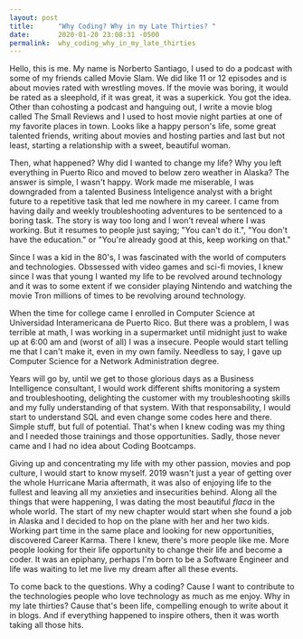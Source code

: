 ```yaml
---
layout: post
title:      "Why Coding? Why in my Late Thirties? "
date:       2020-01-20 23:08:31 -0500
permalink:  why_coding_why_in_my_late_thirties
---
```


Hello, this is me. My name is Norberto Santiago, I used to do a podcast with some of my friends called Movie Slam. We did like 11 or 12 episodes and is about movies rated with wrestling moves. If the movie was boring, it would be rated as a sleephold, if it was great, it was a superkick. You got the idea. Other than cohosting a podcast and hanguing out, I write a movie blog called The Small Reviews and I used to host movie night parties at one of my favorite places in town. Looks like a happy person's life, some great talented friends, writing about movies and hosting parties and last but not least, starting a relationship with a sweet, beautiful woman. 

Then, what happened? Why did I wanted to change my life? Why you left everything in Puerto Rico and moved to below zero weather in Alaska? The answer is simple, I wasn't happy. Work made me miserable, I was downgraded from a  talented Business Inteligence analyst with a bright future to a repetitive task that led me nowhere in my career. I came from having daily and weekly troubleshooting adventures to be sentenced to a boring task. The story is way too long and I won't reveal where I was working. But it resumes to people just saying; "You can't do it.", "You don't have the education."  or "You're already good at this, keep working on that." 

Since I was a kid in the 80's, I was fascinated with the world of computers and technologies. Obssessed with video games and sci-fi movies, I knew since I was that young I wanted my life to be revolved around technology and it was to some extent if we consider playing Nintendo and watching the movie Tron millions of times to be revolving around technology. 

When the time for college came I enrolled in Computer Science at Universidad Interamericana de Puerto Rico. But there was a problem, I was terrible at math, I was working in a supermarket until midnight just to wake up at 6:00 am and (worst of all) I was a insecure. People would start telling me that I can't make it, even in my own family. Needless to say, I gave up Computer Science for a Network Administration degree. 

Years will go by, until we get to those glorious days as a Business Intelligence consultant, I would work different shifts monitoring a system and troubleshooting, delighting the customer with my troubleshooting skills and my fully understanding of that system. With that responsability, I would start to understand SQL and even change some codes here and there. Simple stuff, but full of potential. That's when I knew coding was my thing and I needed those trainings and those opportunities. Sadly, those never came and I had no idea about Coding Bootcamps.

Giving up and concentrating my life with my other passion, movies and pop culture, I would start to know myself. 2019 wasn't just a year of getting over the whole Hurricane Maria aftermath, it was also of enjoying life to the fullest and leaving all my anxieties and insecurities behind. Along all the things that were happening, I was dating the most beautiful *flaca* in the whole world. The start of my new chapter would start when she found a job in Alaska and I decided to hop on the plane with her and her two kids. Working part time in the same place and looking for new opportunities, discovered Career Karma. There I knew, there's more people like me. More people looking for their life opportunity to change their life and become a coder. It was an epiphany, perhaps I'm born to be a Software Engineer and life was waiting to let me live my dream after all these events. 

To come back to the questions. Why a coding? Cause I want to contribute to the technologies people who love technology as much as me enjoy. Why in my late thirties? Cause that's been life, compelling enough to write about it in blogs. And if everything happened to inspire others, then it was worth taking all those hits. 



